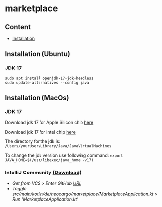 # marketplace
## Content
- [Installation](#installation-ubuntu)
## Installation (Ubuntu)
### JDK 17
    sudo apt install openjdk-17-jdk-headless
    sudo update-alternatives --config java

## Installation (MacOs)
### JDK 17
Download jdk 17 for Apple Silicon chip [here](https://download.oracle.com/java/17/archive/jdk-17.0.4.1_macos-aarch64_bin.tar.gz)

Download jdk 17 for Intel chip [here](https://download.oracle.com/java/17/archive/jdk-17.0.4.1_macos-x64_bin.tar.gz)

The directory for the jdk is: `/Users/yourUser/Library/Java/JavaVirtualMachines`

To change the jdk version use following command: `export JAVA_HOME=$(/usr/libexec/java_home -v17)`


### IntelliJ Community [(Download)](https://www.jetbrains.com/idea/download/)

* _Get from VCS_ > _Enter GitHub [URL](https://github.com/jakobeberhardt/marketplace)_ 
* _Toggle  src/main/kotlin/de/neocargo/marketplace/MarketplaceApplication.kt_  >  _Run 'MarketplaceApplication.kt'_